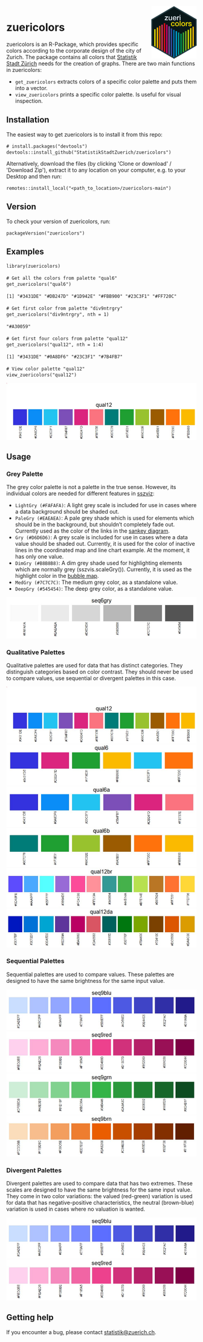 <img src='pictures/Hexagon_zuericolors_b.png' align="right" height="138.5" />

# zuericolors
zuericolors is an R-Package, which provides specific colors according to the corporate design of the city of Zurich. The package contains all colors that [Statistik Stadt Zürich](https://www.stadt-zuerich.ch/prd/de/index/statistik.html) needs for the creation of graphs. There are two main functions in zuericolors:

* `get_zuericolors` extracts colors of a specific color palette and puts them into a vector.
* `view_zuericolors` prints a specific color palette. Is useful for visual inspection.

## Installation
The easiest way to get zuericolors is to install it from this repo:

```{r, eval = FALSE}
# install.packages("devtools")
devtools::install_github("StatistikStadtZuerich/zuericolors")
```

Alternatively, download the files (by clicking 'Clone or download' / 'Download Zip'), extract it to any location on your computer, e.g. to your Desktop and then run:

```{r, eval = FALSE}
remotes::install_local("<path_to_location>/zuericolors-main")
```

## Version
To check your version of zuericolors, run:

```{r, eval = FALSE}
packageVersion("zuericolors")
```

## Examples

```{r, message = FALSE}
library(zuericolors)

# Get all the colors from palette "qual6"
get_zuericolors("qual6")

[1] "#3431DE" "#DB247D" "#1D942E" "#FBB900" "#23C3F1" "#FF720C"

# Get first color from palette "div9ntrgry"
get_zuericolors("div9ntrgry", nth = 1)

"#A30059"

# Get first four colors from palette "qual12"
get_zuericolors("qual12", nth = 1:4)

[1] "#3431DE" "#0A8DF6" "#23C3F1" "#7B4FB7"

# View color palette "qual12"
view_zuericolors("qual12")
```


<img src='pictures/qual12.JPG' />

## Usage

### Grey Palette
The grey color palette is not a palette in the true sense. However, its individual colors are needed for different features in [sszviz](https://github.com/StatistikStadtZuerich/sszvis):

* `LightGry (#FAFAFA)`: A light grey scale is included for use in cases where a data background should be shaded out.
* `PaleGry (#EAEAEA)`: A pale grey shade which is used for elements which should be in the background, but shouldn’t completely fade out. Currently used as the color of the links in the [sankey diagram](https://statistikstadtzuerich.github.io/sszvis/#/sankey).
* `Gry (#D6D6D6)`: A grey scale is included for use in cases where a data value should be shaded out. Currently, it is used for the color of inactive lines in the coordinated map and line chart example. At the moment, it has only one value.
* `DimGry (#B8B8B8)`: A dim grey shade used for highlighting elements which are normally grey (sszvis.scaleGry()). Currently, it is used as the highlight color in the [bubble map](https://statistikstadtzuerich.github.io/sszvis/#/map-signature).
* `MedGry (#7C7C7C)`: The medium grey color, as a standalone value.
* `DeepGry (#545454)`: The deep grey color, as a standalone value.

<img src='pictures/seq6gry.JPG' />

### Qualitative Palettes
Qualitative palettes are used for data that has distinct categories. They distinguish categories based on color contrast. They should never be used to compare values, use sequential or divergent palettes in this case.

<img src='pictures/qual12.JPG' />

<img src='pictures/qual6.JPG' />

<img src='pictures/qual6a.JPG' />

<img src='pictures/qual6b.JPG' />

<img src='pictures/qual12br.JPG' />

<img src='pictures/qual12da.JPG' />

### Sequential Palettes
Sequential palettes are used to compare values. These palettes are designed to have the same brightness for the same input value.

<img src='pictures/seq9blu.JPG' />

<img src='pictures/seq9red.JPG' />

<img src='pictures/seq9grn.JPG' />

<img src='pictures/seq9brn.JPG' />

### Divergent Palettes
Divergent palettes are used to compare data that has two extremes. These scales are
designed to have the same brightness for the same input value. They come in two color variations:
the valued (red-green) variation is used for data that has negative-positive characteristics, the
neutral (brown-blue) variation is used in cases where no valuation is wanted.

<img src='pictures/seq9blu.JPG' />

<img src='pictures/seq9red.JPG' />

## Getting help
If you encounter a bug, please contact statistik@zuerich.ch.
